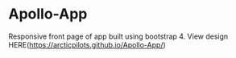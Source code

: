 # Apollo-App

Responsive front page of app built using bootstrap 4.
View design HERE(https://arcticpilots.github.io/Apollo-App/)
